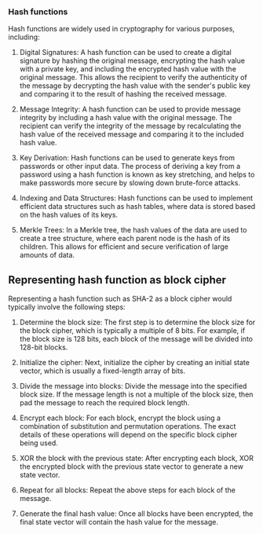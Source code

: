 ### Hash functions
Hash functions are widely used in cryptography for various purposes, including:

1.  Digital Signatures: A hash function can be used to create a digital signature by hashing the original message, encrypting the hash value with a private key, and including the encrypted hash value with the original message. This allows the recipient to verify the authenticity of the message by decrypting the hash value with the sender's public key and comparing it to the result of hashing the received message.

3.  Message Integrity: A hash function can be used to provide message integrity by including a hash value with the original message. The recipient can verify the integrity of the message by recalculating the hash value of the received message and comparing it to the included hash value.

3.  Key Derivation: Hash functions can be used to generate keys from passwords or other input data. The process of deriving a key from a password using a hash function is known as key stretching, and helps to make passwords more secure by slowing down brute-force attacks.

4.  Indexing and Data Structures: Hash functions can be used to implement efficient data structures such as hash tables, where data is stored based on the hash values of its keys.

5.  Merkle Trees: In a Merkle tree, the hash values of the data are used to create a tree structure, where each parent node is the hash of its children. This allows for efficient and secure verification of large amounts of data.


## Representing hash function as block cipher
Representing a hash function such as SHA-2 as a block cipher would typically involve the following steps:

1. Determine the block size: The first step is to determine the block size for the block cipher, which is typically a multiple of 8 bits. For example, if the block size is 128 bits, each block of the message will be divided into 128-bit blocks.

2.  Initialize the cipher: Next, initialize the cipher by creating an initial state vector, which is usually a fixed-length array of bits.

3.  Divide the message into blocks: Divide the message into the specified block size. If the message length is not a multiple of the block size, then pad the message to reach the required block length.
  
4.  Encrypt each block: For each block, encrypt the block using a combination of substitution and permutation operations. The exact details of these operations will depend on the specific block cipher being used.
  
5. XOR the block with the previous state: After encrypting each block, XOR the encrypted block with the previous state vector to generate a new state vector.
   
6. Repeat for all blocks: Repeat the above steps for each block of the message.
   
7. Generate the final hash value: Once all blocks have been encrypted, the final state vector will contain the hash value for the message.